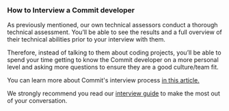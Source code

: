 ### How to Interview a Commit developer

As previously mentioned, our own technical assessors conduct a thorough technical assessment. You’ll be able to see the results and a full overview of their technical abilities prior to your interview with them. 

Therefore, instead of talking to them about coding projects, you’ll be able to spend your time getting to know the Commit developer on a more personal level and asking more questions to ensure they are a good culture/team fit.

You can learn more about Commit's interview process [in this article.](https://docs.google.com/document/d/1vpUrPyYLrRB3bmWwPNZcDrdkAH7sVGBCHpAbXnCo-qY/edit?usp=sharing)
  
We strongly recommend you read our [interview guide](https://www.notion.so/Commit-s-Guide-to-Interviewing-Commit-Engineers-8d8e9f4441e74137b082d0b140bcb454) to make the most out of your conversation.
